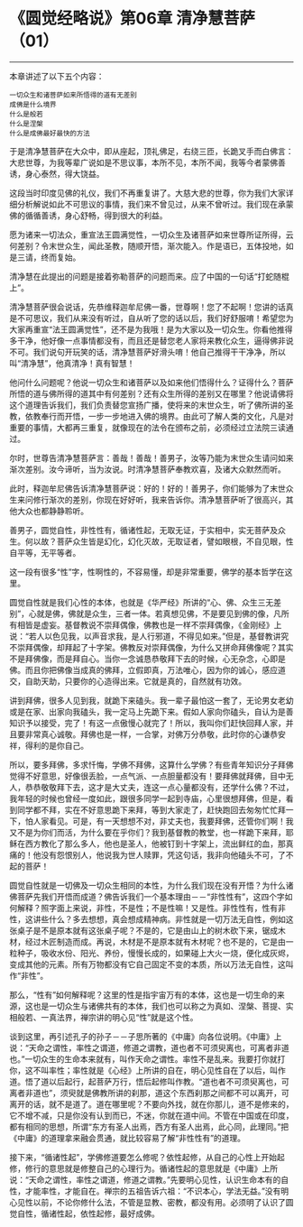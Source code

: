 # 《圆觉经略说》第06章 清净慧菩萨（01）

------

本章讲述了以下五个内容：

```
一切众生和诸菩萨如来所悟得的道有无差别
成佛是什么境界
什么是般若
什么是涅槃
什么是成佛最好最快的方法
```

于是清净慧菩萨在大众中，即从座起，顶礼佛足，右绕三匝，长跪叉手而白佛言：大悲世尊，为我等辈广说如是不思议事，本所不见，本所不闻，我等今者蒙佛善诱，身心泰然，得大饶益。

这段当时印度见佛的礼仪，我们不再重复讲了。大慈大悲的世尊，你为我们大家详细分析解说如此不可思议的事情，我们来不曾见过，从来不曾听过。我们现在承蒙佛的循循善诱，身心舒畅，得到很大的利益。

愿为诸来一切法众，重宣法王圆满觉性，一切众生及诸菩萨如来世尊所证所得，云何差别？令末世众生，闻此圣教，随顺开悟，渐次能入。作是语已，五体投地，如是三请，终而复始。

清净慧在此提出的问题是接着弥勒菩萨的问题而来。应了中国的一句话“打蛇随棍上”。

清净慧菩萨很会说话，先恭维释迦牟尼佛一番，世尊啊！您了不起啊！您讲的话真是不可思议，我们从来没有听过，自从听了您的话以后，我们好舒服唷！希望您为大家再重宣“法王圆满觉性”，还不是为我哦！是为大家以及一切众生。你看他推得多干净，他好像一点事情都没有，而且还是替您老人家将来教化众生，逼得佛非说不可。我们说句开玩笑的话，清净慧菩萨好滑头唷！他自己推得干干净净，所以叫“清净慧”，他真清净！真有智慧！

他问什么问题呢？他说一切众生和诸菩萨以及如来他们悟得什么？证得什么？菩萨所悟的道与佛所得的道其中有何差别？还有众生所得的差别又在哪里？他说请佛将这个道理告诉我们，我们负责替您宣扬广播，使将来的末世众生，听了佛所讲的圣教，依教奉行而开悟，一步一步地进入佛的境界。由此可了解人类的文化，凡是对重要的事情，大都再三重复，就像现在的法令在颁布之前，必须经过立法院三读通过。

尔时，世尊告清净慧菩萨言：善哉！善哉！善男子，汝等乃能为末世众生请问如来渐次差别。汝今谛听，当为汝说。时清净慧菩萨奉教欢喜，及诸大众默然而听。

此时，释迦牟尼佛告诉清净慧菩萨说：好的！好的！善男子，你们能够为了末世众生来问修行渐次的差别，你现在好好听，我来告诉你。清净慧菩萨听了很高兴，其他大众也都静静聆听。

善男子，圆觉自性，非性性有，循诸性起，无取无证，于实相中，实无菩萨及众生。何以故？菩萨众生皆是幻化，幻化灭故，无取证者，譬如眼根，不自见眼，性自平等，无平等者。

这一段有很多“性”字，性啊性的，不容易懂，却是非常重要，佛学的基本哲学在这里。

圆觉自性就是我们心性的本体，也就是《华严经》所讲的“心、佛、众生三无差别”，心就是佛，佛就是众生，三者一体。若真想见佛，不是要见到佛的像，凡所有相皆是虚妄。基督教说不崇拜偶像，佛教也是一样不崇拜偶像，《金刚经》上说：“若人以色见我，以声音求我，是人行邪道，不得见如来。”但是，基督教讲究不崇拜偶像，却拜起了十字架。佛教反对崇拜偶像，为什么又拼命拜佛像呢？其实不是拜佛像，而是拜自心。当你一念诚恳恭敬拜下去的时候，心无杂念，心即是佛。而且你把佛像当成真的佛拜，立假即真，万法唯心，因为你的诚心，感应道交，自助天助，只要你的心造得出来。它就是真的，自然就有功效。

讲到拜佛，很多人见到我，就跪下来磕头。我一辈子最怕这一套了，无论男女老幼或是在家、出家向我磕头，我一定马上先跪下来。假如人家向你磕头，自认为是善知识予以接受，完了！有这一点傲慢心就完了！所以，我叫你们赶快回拜人家，并且要非常真心诚敬。拜佛也是一样，一合掌，对佛万分恭敬，此时你的心谦恭安祥，得利的是你自己。

所以，要多拜佛，多求忏悔，学佛不拜佛，这算什么学佛？有些青年知识分子拜佛觉得不好意思，好像很丢脸，一点气派、一点胆量都没有！要拜佛就拜佛，目中无人，恭恭敬敬拜下去，这才是大丈夫，连这一点心量都没有，还学什么佛？不过，我年轻的时候也曾经一度如此，跟很多同学一起到寺庙，心里很想拜佛，但是，看到同学都不拜，实在不好意思跪下来拜，等到大家走了，赶快跑回去匆匆忙忙拜一下，怕人家看见。可是，有一天想想不对，非丈夫也，我要拜佛，还管你们啊！我又不是为你们而活，为什么要在乎你们？我到基督教的教堂，也一样跪下来拜，耶稣在西方教化了那么多人，他也是圣人，他被钉到十字架上，流出鲜红的血，那真痛的！他没有怨恨别人，他说我为世人赎罪，凭这句话，我非向他磕头不可，了不起的菩萨！

圆觉自性就是一切佛及一切众生相同的本性，为什么我们现在没有开悟？为什么诸佛菩萨先我们开悟而成道？佛告诉我们一个基本理由－－“非性性有”，这四个字如何解释？照字面上来说，非性，不是性；不是性嘛！又是性。非性性有，性有非性，这讲些什么？多去想想，真会想成精神病。非性就是一切万法无自性，例如这张桌子是不是原本就有这张桌子呢？不是的，它是由山上的树木砍下来，锯成木材，经过木匠制造而成。再说，木材是不是原本就有木材呢？也不是的，它是由一粒种子，吸收水份、阳光、养份，慢慢长成的，如果碰上大火一烧，便化成灰烬，变成其他的元素。所有万物都没有它自己固定不变的本质，所以万法无自性，这叫作“非性”。

那么，“性有”如何解释呢？这里的性是指宇宙万有的本体，这也是一切生命的来源，这也是一切众生与诸佛共有的本体，我们也可以称之为真如、涅槃、菩提、实相般若、一真法界，禅宗讲的明心见“性”就是这个性。

谈到这里，再引述孔子的孙子－－子思所著的《中庸》向各位说明。《中庸》上说：“天命之谓性，率性之谓道，修道之谓教，道也者不可须臾离也，可离者非道也。”一切众生的生命本来就有，叫作天命之谓性。率性不是乱来。我要打你就打你，这不叫率性；率性就是《心经》上所讲的自在，明心见性自在了以后，叫作道。悟了道以后起行，起菩萨万行，悟后起修叫作教。“道也者不可须臾离也，可离者非道也”，须臾就是佛教所讲的刹那，道这个东西刹那之间都不可以离开，可离开的话，就不是道了。道在哪里呢？不要向外找，就在你那儿，道不是修来的，它不增不减，只是你没有认到而已，不迷，你就在道中间。不管在中国或在印度，都有相同的思想，所谓“东方有圣人出焉，西方有圣人出焉，此心同，此理同。”把《中庸》的道理拿来融会贯通，就比较容易了解“非性性有”的道理。

接下来，“循诸性起”，学佛修道要怎么修呢？依性起修，从自己的心性上开始起修，修行的意思就是修整自己的心理行为。循诸性起的意思就是《中庸》上所说：“天命之谓性，率性之谓道，修道之谓教。”先要明心见性，认识生命本有的自性，才能率性，才能自在。禅宗的五祖告诉六祖：“不识本心，学法无益。”没有明心见性以前，不论你修什么法，不管是显教、密教，都没有用。必须明了认识了圆觉自性，循诸性起，依性起修，最好成佛。
